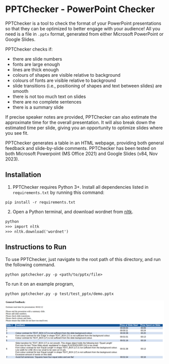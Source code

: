 # PPTChecker - PowerPoint Checker

PPTChecker is a tool to check the format of your PowerPoint presentations
so that they can be optimized to better engage with your audience!
All you need is a file in `.pptx` format, generated from either Microsoft PowerPoint or Google Slides.

PPTChecker checks if:

* there are slide numbers
* fonts are large enough
* lines are thick enough
* colours of shapes are visible relative to background
* colours of fonts are visible relative to background
* slide transitions (i.e., positioning of shapes and text between slides) are smooth
* there is not too much text on slides
* there are no complete sentences
* there is a summary slide

If precise speaker notes are provided, PPTChecker can also estimate the approximate time for the overall presentation.
It will also break down the estimated time per slide, giving you an opportunity to optimize slides where you see fit.

PPTChecker generates a table in an HTML webpage, providing both general feedback and slide-by-slide comments.
PPTChecker has been tested on both Microsoft Powerpoint (MS Office 2021) and Google Slides (v84, Nov 2023).


## Installation

1. PPTChecker requires Python 3+. Install all dependencies listed in `requirements.txt` by running this command:

```
pip install -r requirements.txt
```

2. Open a Python terminal, and download wordnet from [nltk](https://www.nltk.org/data.html).
```
python
>>> import nltk
>>> nltk.download('wordnet')
```

## Instructions to Run

To use PPTChecker, just navigate to the root path of this directory, and run the following command.

```
python pptchecker.py -p <path/to/pptx/file>
```

To run it on an example program,

```
python pptchecker.py -p test/test_pptx/demo.pptx
```

![Example Screenshot of PPTChecker](PPTChecker_Screenshot.png)

